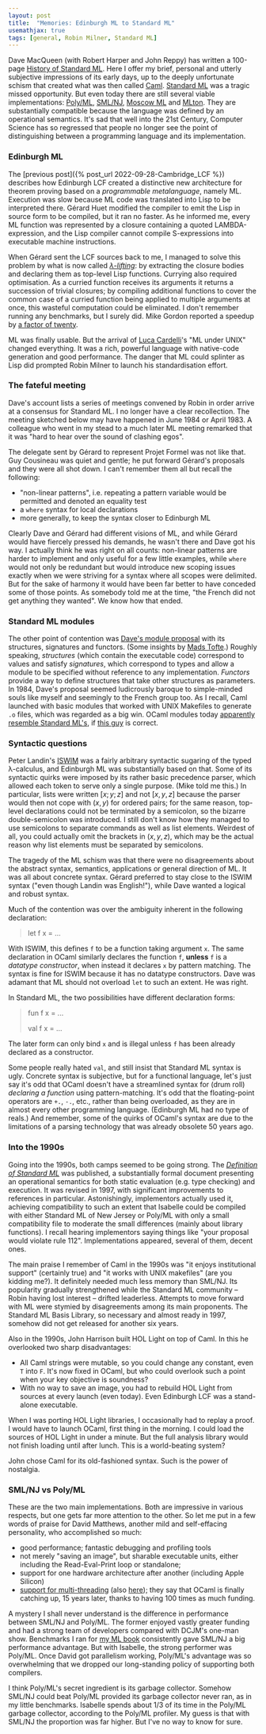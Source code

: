 ```yaml
---
layout: post
title:  "Memories: Edinburgh ML to Standard ML"
usemathjax: true
tags: [general, Robin Milner, Standard ML]
---
```


Dave MacQueen (with Robert Harper and John Reppy) has written a 100-page [History of Standard ML](https://doi.org/10.1145/3386336).
Here I offer my brief, personal and utterly subjective impressions of its early days,
up to the deeply unfortunate schism that created
what was then called [Caml](https://caml.inria.fr).
[Standard ML](https://cs.lmu.edu/~ray/notes/introml/) was a tragic missed opportunity.
But even today there are still several viable
implementations: [Poly/ML](https://www.polyml.org), [SML/NJ](https://smlnj.org),
[Moscow ML](https://mosml.org) and [MLton](http://www.mlton.org).
They are substantially compatible because the language was defined by an operational semantics.
It's sad that well into the 21st Century, Computer Science has so regressed that people no longer see the point of distinguishing
between a programming language and its implementation.

### Edinburgh ML

The [previous post]({% post_url 2022-09-28-Cambridge_LCF %})
describes how Edinburgh LCF created a distinctive new architecture for theorem proving based on a *programmable metalanguage*, namely ML.
Execution was slow because ML code was translated into Lisp to be interpreted there.
Gérard Huet modified the compiler to emit the Lisp in source form to be compiled, but it ran no faster.
As he informed me, every ML function was represented by
a closure containing a quoted LAMBDA-expression,
and the Lisp compiler cannot compile S-expressions into
executable machine instructions.

When Gérard sent the LCF sources back to me,
I managed to solve this problem
by what is now called [*λ-lifting*](https://en.wikipedia.org/wiki/Lambda_lifting):
by extracting the closure bodies and declaring them as top-level Lisp functions.
Currying also required optimisation.
As a curried function receives its arguments
it returns a succession of trivial closures;
by compiling additional functions to cover the common case of
a curried function being applied to multiple arguments at once,
this wasteful computation could be eliminated.
I don't remember running any benchmarks, but I surely did.
Mike Gordon reported a speedup by [a factor of twenty](https://www.cl.cam.ac.uk/archive/mjcg/papers/HolHistory.pdf).

ML was finally usable. But the arrival of [Luca Cardelli](http://lucacardelli.name)'s
"ML under UNIX" changed everything. It was a rich, powerful language
with native-code generation and good
performance. The danger that ML could splinter as Lisp did
prompted Robin Milner to launch his standardisation effort.

### The fateful meeting

Dave's account lists a series of meetings convened by Robin
in order arrive at a consensus for Standard ML.
I no longer have a clear recollection.
The meeting sketched below may have happened in June 1984 or April 1983.
A colleague who went in my stead to a much later ML meeting
remarked that it was "hard to hear over the sound of clashing egos".

The delegate sent by Gérard to represent Projet Formel was not like that. Guy Cousineau was quiet and gentle;
he put forward Gérard's proposals and they were all shot down.
I can't remember them all but recall the following:

* "non-linear patterns", i.e. repeating a pattern variable would be permitted and denoted an equality test
* a `where` syntax for local declarations
* more generally, to keep the syntax closer to Edinburgh ML

Clearly Dave and Gérard had different visions of ML, and while
Gérard would have fiercely pressed his demands,
he wasn't there and Dave got his way.
I actually think he was right on all counts: non-linear patterns
are harder to implement and
only useful for a few little examples, while `where` would
not only be redundant but would introduce new scoping issues
exactly when we were striving for a syntax where all scopes
were delimited. But for the sake of harmony it would have been far
better to have conceded some of those points.
As somebody told me at the time, "the French did not get anything they wanted". We know how that ended.

### Standard ML modules

The other point of contention was [Dave's module proposal](https://www.researchgate.net/publication/2477673_Modules_for_Standard_ML)
with its structures, signatures and functors.
(Some insights by
[Mads Tofte](https://link.springer.com/content/pdf/10.1007/3-540-61628-4_8.pdf).)
Roughly speaking, *structures* (which contain the executable code) correspond to values and
satisfy *signatures*, which correspond to types and allow a module
to be specified without reference to any implementation.
*Functors* provide a way to define structures that take other structures as parameters.
In 1984, Dave's proposal seemed ludicrously baroque to simple-minded souls like myself and seemingly to the French group too.
As I recall, Caml launched with basic modules that worked with UNIX Makefiles to generate `.o` files, which was regarded as a big win.
OCaml modules today [apparently resemble Standard ML's](https://ocaml.org/docs/functors),
if [this guy](https://jozefg.bitbucket.io/posts/2015-01-08-modules.html) is correct.

### Syntactic questions

Peter Landin's [ISWIM](https://doi.org/10.1145/365230.365257) was a fairly arbitrary
syntactic sugaring of the typed λ-calculus,
and Edinburgh ML was substantially based on that.
Some of its syntactic quirks were imposed by its rather basic
precedence parser, which allowed each token to serve only a single purpose. (Mike told me this.)
In particular, lists were written $[x;y;z]$ and not $[x,y,z]$
because the parser would then not cope with $(x,y)$ for ordered pairs; for the same reason, top-level declarations could not be
terminated by a semicolon, so the bizarre double-semicolon was introduced.
I still don't know how they managed to use semicolons to separate
commands as well as list elements.
Weirdest of all, you could actually omit the brackets in $(x,y,z)$,
which may be the actual reason why list elements must be separated by semicolons.

The tragedy of the ML schism was that there were no disagreements
about the abstract syntax, semantics, applications or general direction of ML.
It was all about concrete syntax.
Gérard preferred to stay close to the ISWIM syntax ("even though Landin was English!"), while Dave wanted a logical and robust syntax.

Much of the contention was over the ambiguity inherent in the following declaration:

> let f x = ...

With ISWIM, this defines `f` to be a function taking argument `x`.
The same declaration in OCaml similarly declares the function `f`,
**unless** `f` is a *datatype constructor*, when instead it declares `x`
by pattern matching.
The syntax is fine for ISWIM because it has no datatype constructors.
Dave was adamant that ML should not overload `let` to such an extent. He was right.

In Standard ML, the two possibilities have different declaration forms:

> fun f x = ...
>
> val f x = ...

The later form can only bind `x` and is illegal
unless `f` has been already declared as a constructor.

Some people really hated `val`, and still insist that Standard ML
syntax is ugly. Concrete syntax is subjective, but for a functional
language, let's just say it's odd that OCaml doesn't have a
streamlined syntax for (drum roll) *declaring a function* using pattern-matching.
It's odd that the floating-point
operators are `+.`, `-.`, etc., rather than being overloaded, as they are in almost every
other programming language. (Edinburgh ML had no type of reals.)
And remember, some of the quirks of OCaml's syntax are due to the
limitations of a parsing technology that was already obsolete 50 years ago.


### Into the 1990s

Going into the 1990s, both camps seemed to be going strong.
The [*Definition of Standard ML*](https://smlfamily.github.io/sml90-defn.pdf) was published,
a substantially formal document presenting an operational semantics for
both static evaluation (e.g. type checking) and execution.
It was revised in 1997,
with significant improvements to references in particular.
Astonishingly, implementors actually used it, achieving compatibility to such an extent that Isabelle could be compiled
with either Standard ML of New Jersey or Poly/ML with only a small
compatibility file to moderate the small differences (mainly about library functions).
I recall hearing implementors saying things like "your proposal
would violate rule 112".
Implementations appeared, several of them, decent ones.

The main praise I remember of Caml in the 1990s was "it enjoys institutional support" (certainly true) and "it works with UNIX makefiles" (are you kidding me?).
It definitely needed much less memory than SML/NJ.
Its popularity gradually strengthened while the Standard ML community
– Robin having lost interest – drifted leaderless.
Attempts to move forward with ML were stymied by disagreements among its main proponents.
The Standard ML Basis Library, so necessary and almost ready in 1997,
somehow did not get released for another six years.

Also in the 1990s,
John Harrison built HOL Light on top of Caml.
In this he overlooked two sharp disadvantages:

* All Caml strings were mutable, so you could change any constant, even `T` into `F`. It's now fixed in OCaml, but who could overlook such a point
when your key objective is soundness?
* With no way to save an image, you had to rebuild HOL Light from sources at every launch (even today). Even Edinburgh LCF was a stand-alone executable.

When I was porting HOL Light libraries, I occasionally had to replay
a proof. I would have to launch OCaml,
first thing in the morning.
I could load the sources of HOL Light in under a minute.
But the full analysis library would not finish loading until after lunch.
This is a world-beating system?

John chose Caml for its old-fashioned syntax. Such is the power of nostalgia.

### SML/NJ vs Poly/ML

These are the two main implementations.
Both are impressive in various respects,
but one gets far more attention to the other.
So let me put in a few words of praise for David Matthews,
another mild and self-effacing personality, who accomplished so much:

* good performance; fantastic debugging and profiling tools
* not merely "saving an image", but sharable executable units, either including the Read-Eval-Print loop or standalone;
* support for one hardware architecture after another (including Apple Silicon)
* [support for multi-threading](https://doi.org/10.1145/1708046.1708058)
(also [here](/papers/Matthews-parallel.pdf)); they say that OCaml is finally catching up,
15 years later, thanks to having 100 times as much funding.

A mystery I shall never understand is the difference in performance
between SML/NJ and Poly/ML. The former enjoyed vastly greater funding
and had a strong team of developers compared with DCJM's one-man show.
Benchmarks I ran for [my ML book](https://www.cl.cam.ac.uk/~lp15/MLbook/) consistently gave SML/NJ a big performance advantage.
But with Isabelle, the strong performer was Poly/ML.
Once David got parallelism working, Poly/ML's advantage was so
overwhelming that we dropped our long-standing policy of supporting
both compilers.

I think Poly/ML's secret ingredient is its garbage collector.
Somehow SML/NJ could beat Poly/ML provided its garbage collector never
ran, as in my little benchmarks. Isabelle spends about 1/3 of its time
in the Poly/ML garbage collector, according to the Poly/ML profiler.
My guess is that with SML/NJ the proportion was far higher.
But I've no way to know for sure.

